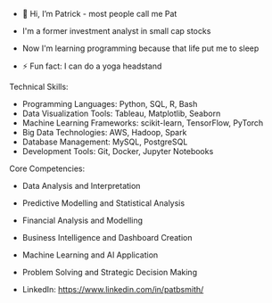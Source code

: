 - 👋 Hi, I’m Patrick - most people call me Pat
- I'm a former investment analyst in small cap stocks
  
- Now I'm learning programming because that life put me to sleep

- ⚡ Fun fact: I can do a yoga headstand

Technical Skills:

- Programming Languages: Python, SQL, R, Bash
- Data Visualization Tools: Tableau, Matplotlib, Seaborn
- Machine Learning Frameworks: scikit-learn, TensorFlow, PyTorch
- Big Data Technologies: AWS, Hadoop, Spark
- Database Management: MySQL, PostgreSQL
- Development Tools: Git, Docker, Jupyter Notebooks

Core Competencies:

- Data Analysis and Interpretation
- Predictive Modelling and Statistical Analysis
- Financial Analysis and Modelling
- Business Intelligence and Dashboard Creation
- Machine Learning and AI Application
- Problem Solving and Strategic Decision Making

- LinkedIn: https://www.linkedin.com/in/patbsmith/

<!---
psmith1011/psmith1011 is a ✨ special ✨ repository because its `README.md` (this file) appears on your GitHub profile.
You can click the Preview link to take a look at your changes.
--->
